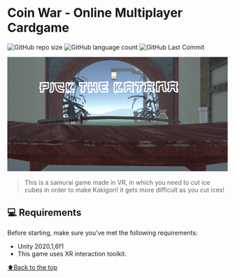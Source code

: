 # Coin War - Online Multiplayer Cardgame

<!---Esses são exemplos. Veja https://shields.io para outras pessoas ou para personalizar este conjunto de escudos. Você pode querer incluir dependências, status do projeto e informações de licença aqui--->

![GitHub repo size](https://img.shields.io/github/languages/code-size/yurifarion/SamuraiVR?style=for-the-badge)
![GitHub language count](https://img.shields.io/github/languages/count/yurifarion/SamuraiVR?style=for-the-badge)
![GitHub Last Commit](https://img.shields.io/github/last-commit/yurifarion/SamuraiVR?style=for-the-badge)

<img src="Sc_12.PNG" alt="exemplo imagem">

> This is a samurai game made in VR, in which you need to cut ice cubes in order to make Kakigori! it gets more difficult as you cut ices!



## 💻 Requirements

Before starting, make sure you've met the following requirements:
* Unity 2020,1,6f1
* This game uses XR interaction toolkit.


[⬆Back to the top](#SamuraiVR)<br>
